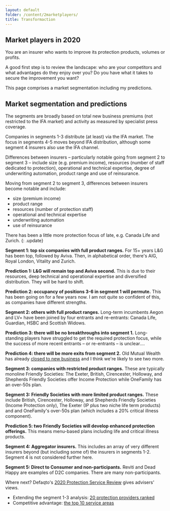 ```yaml
---
layout: default
folder: /content/2marketplayers/
title: Transformaction
---
```


## Market players in 2020

You are an insurer who wants to improve its protection products, volumes or profits.

A good first step is to review the landscape: who are your competitors and what advantages do they enjoy over you? Do you have what it takes to secure the improvement you want?

This page comprises a market segmentation including my predictions.

## Market segmentation and predictions

The segments are broadly based on total new business premiums (not restricted to the IFA market) and activity as measured by specialist press coverage.

Companies in segments 1-3 distribute (at least) via the IFA market. The focus in segments 4-5 moves beyond IFA distribution, although some segment 4 insurers also use the IFA channel. 

Differences between insurers &ndash; particularly notable going from segment 2 to segment 3 &ndash; include size (e.g. premium income), resources (number of staff dedicated to protection), operational and technical expertise, degree of underwriting automation, product range and use of reinsurance.

Moving from segment 2 to segment 3, differences between insurers become notable and include:

+ size (premium income)
+ product range
+ resources (number of protection staff)
+ operational and technical expertise
+ underwriting automation
+ use of reinsurance

There has been a little more protection focus of late, e.g. Canada Life and Zurich.
{: .update}

<p class="highlight"><strong>Segment 1: top six companies with full product ranges.</strong> For 15+ years L&G has been top, followed by Aviva. Then, in alphabetical order, there's AIG, Royal London, Vitality and Zurich.</p>

**Prediction 1: L&amp;G will remain top and Aviva second.** This is due to their resources, deep technical and operational expertise and diversified distribution. They will be hard to shift.

**Prediction 2: occupancy of positions 3-6 in segment 1 will permute.** This has been going on for a few years now. I am not quite so confident of this, as companies have different strengths.

<p class="highlight"><strong>Segment 2: others with full product ranges.</strong> Long-term incumbents Aegon and LV= have been joined by four entrants and re-entrants: Canada Life, Guardian, HSBC and Scottish Widows.</p>

**Prediction 3: there will be no breakthroughs into segment 1.** Long-standing players have struggled to get the required protection focus, while the success of more recent entrants &ndash; or re-entrants &ndash; is unclear....

**Prediction 4: there will be more exits from segment 2.** Old Mutual Wealth has already [closed to new business](https://www.moneymarketing.co.uk/news/exclusive-ex-old-mutual-protection-arm-to-close-to-new-business/) and I think we're likely to see two more.

<p class="highlight"><strong>Segment 3: companies with restricted product ranges.</strong> These are typically monoline Friendly Societies: The Exeter, British, Cirencester, Holloway, and Shepherds Friendly Societies offer Income Protection while OneFamily has an over-50s plan.</p>

<p class="highlight"><strong>Segment 3: Friendly Societies with more limited product ranges.</strong> These include British, Cirencester, Holloway, and Shepherds Friendly Societies (Income Protection only), The Exeter (IP plus two niche life term products) and and OneFamily's over-50s plan (which includes a 20% critical illness component).</p>

**Prediction 5: two Friendly Societies will develop enhanced protection offerings.** This means menu-based plans including life and critical illness products.

<p class="highlight"><strong>Segment 4: Aggregator insurers.</strong> This includes an array of very different insurers beyond (but including some of) the insurers in segments 1-2. Segment 4 is not considered further here.</p>

<p class="highlight"><strong>Segment 5: Direct to Consumer and non-participants.</strong> Reviti and Dead Happy are examples of D2C companies. There are many non-participants.</p>

Where next? Defaqto's [2020 Protection Service Review](https://defaqto.com/advisers/publications/protection-service-review-2020/) gives advisers' views.

+ Extending the segment 1-3 analysis: [20 protection providers ranked](defaqto-market.html)
+ Competitive advantage: [the top 10 service areas](/3successfactors)

<!-- Suppress

### Segment 2: further detail

#### Long-standing companies

+ [Aegon](https://www.aegon.com/about/at-a-glance/) is a large international insurer of Dutch origin and says it is "one of the world's leading providers of life insurance, pensions and asset management". [Aegon UK](https://www.ftadviser.com/pensions/2019/10/09/legacy-of-aegon-boss-still-positive/) changed its UK CEO in September 2019 and recent years saw challenges with its investment platform business. It may therefore struggle to give UK protection the required degree of focus to succeed.
+ LV=
+ **Lutine** is a proudly specialist provider of shorter-term protection cover.
  
#### New entrants and re-entrants

+ **Canada Life** had a UK protection presence in the 1990s, but re-entered the market in Q3 2015. The [Canada Life UK Individual Protection business](https://www.canadalife.co.uk/adviser/individual-protection/) is deep with in the site.
+ **Guardian** is a brand with a long history. The brand re-entered the protection market in Q1 2018, but has faced challenges.
+ **HSBC** had a life insurer in the banking group for many years, selling protection through its branch network. It entered the main UK protection market in Q3 2019, distributing through the IFA and aggregator channels.
+ **Scottish Widows** is another old company which re-entered the protection market in Q2 2016)

-->
